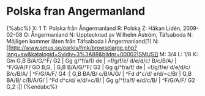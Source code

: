 # Polska fran Angermanland

{%abc%}
X: 1
T: Polska från Ångermanland
R: Polska
Z: Håkan Lidén, 2009-02-08
O: Ångermanland
N: Upptecknad av Wilhelm Åström, Täfsaboda
N: Möjligen kommer låten från Täfsaboda i Ångermanland(?)
N: [[http://www.smus.se/earkiv/fmk/browselarge.php?lang=sw&katalogid=Svldiv+3%3A88&bildnr=00002|SMUS]]
M: 3/4
L: 1/8
K: Gm
G,B B/A/G/^F/ G2 | Gg g/^f/a/f/ de | =f/g/f/e/ d/e/d/c/ B/c/B/A/ | ^F/G/A/F/ GD B,G, |
G,B B/A/G/^F/ G2 | Gg g/^f/a/f/ de | =f/g/f/e/ d/e/d/c/ B/c/B/A/ | ^F/G/A/F/ G4 :|
G,B BA/B/ c/B/A/G/ | ^Fd d^c/d/ e/d/=c/B/ | G,B BA/B/ c/B/A/G/ | ^Fd d^c/d/ e/d/=c/B/ |
Gg g/^f/a/f/ e/d/c/B/ | ^F/G/A/F/ G2 G,2 :|]
{%endabc%}
